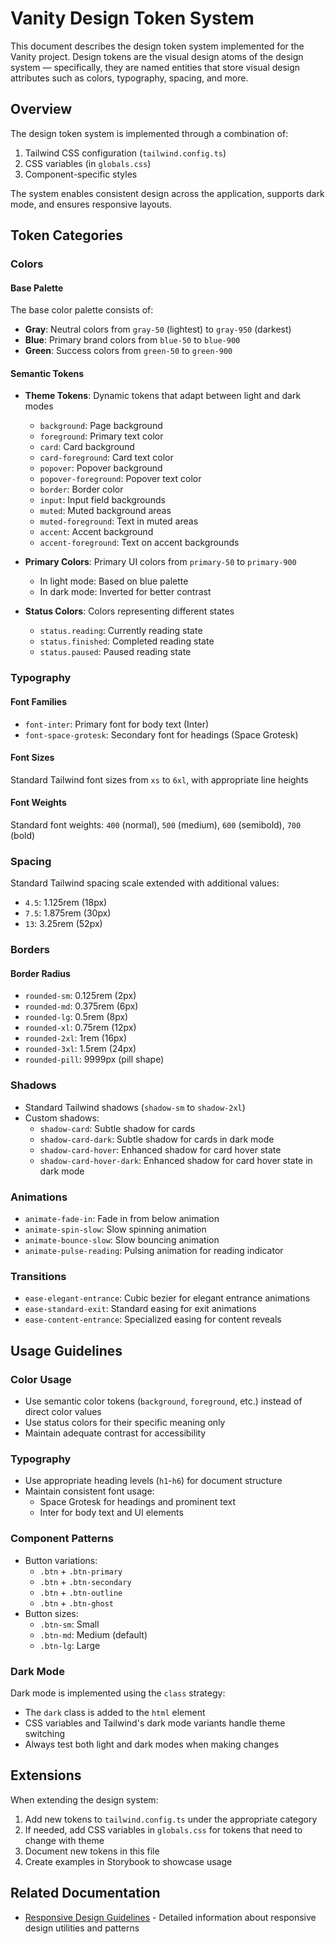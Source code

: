 # Vanity Design Token System

This document describes the design token system implemented for the Vanity project. Design tokens are the visual design atoms of the design system — specifically, they are named entities that store visual design attributes such as colors, typography, spacing, and more.

## Overview

The design token system is implemented through a combination of:

1. Tailwind CSS configuration (`tailwind.config.ts`)
2. CSS variables (in `globals.css`)
3. Component-specific styles

The system enables consistent design across the application, supports dark mode, and ensures responsive layouts.

## Token Categories

### Colors

#### Base Palette

The base color palette consists of:

- **Gray**: Neutral colors from `gray-50` (lightest) to `gray-950` (darkest)
- **Blue**: Primary brand colors from `blue-50` to `blue-900`
- **Green**: Success colors from `green-50` to `green-900`

#### Semantic Tokens

- **Theme Tokens**: Dynamic tokens that adapt between light and dark modes

  - `background`: Page background
  - `foreground`: Primary text color
  - `card`: Card background
  - `card-foreground`: Card text color
  - `popover`: Popover background
  - `popover-foreground`: Popover text color
  - `border`: Border color
  - `input`: Input field backgrounds
  - `muted`: Muted background areas
  - `muted-foreground`: Text in muted areas
  - `accent`: Accent background
  - `accent-foreground`: Text on accent backgrounds

- **Primary Colors**: Primary UI colors from `primary-50` to `primary-900`

  - In light mode: Based on blue palette
  - In dark mode: Inverted for better contrast

- **Status Colors**: Colors representing different states
  - `status.reading`: Currently reading state
  - `status.finished`: Completed reading state
  - `status.paused`: Paused reading state

### Typography

#### Font Families

- `font-inter`: Primary font for body text (Inter)
- `font-space-grotesk`: Secondary font for headings (Space Grotesk)

#### Font Sizes

Standard Tailwind font sizes from `xs` to `6xl`, with appropriate line heights

#### Font Weights

Standard font weights: `400` (normal), `500` (medium), `600` (semibold), `700` (bold)

### Spacing

Standard Tailwind spacing scale extended with additional values:

- `4.5`: 1.125rem (18px)
- `7.5`: 1.875rem (30px)
- `13`: 3.25rem (52px)

### Borders

#### Border Radius

- `rounded-sm`: 0.125rem (2px)
- `rounded-md`: 0.375rem (6px)
- `rounded-lg`: 0.5rem (8px)
- `rounded-xl`: 0.75rem (12px)
- `rounded-2xl`: 1rem (16px)
- `rounded-3xl`: 1.5rem (24px)
- `rounded-pill`: 9999px (pill shape)

### Shadows

- Standard Tailwind shadows (`shadow-sm` to `shadow-2xl`)
- Custom shadows:
  - `shadow-card`: Subtle shadow for cards
  - `shadow-card-dark`: Subtle shadow for cards in dark mode
  - `shadow-card-hover`: Enhanced shadow for card hover state
  - `shadow-card-hover-dark`: Enhanced shadow for card hover state in dark mode

### Animations

- `animate-fade-in`: Fade in from below animation
- `animate-spin-slow`: Slow spinning animation
- `animate-bounce-slow`: Slow bouncing animation
- `animate-pulse-reading`: Pulsing animation for reading indicator

### Transitions

- `ease-elegant-entrance`: Cubic bezier for elegant entrance animations
- `ease-standard-exit`: Standard easing for exit animations
- `ease-content-entrance`: Specialized easing for content reveals

## Usage Guidelines

### Color Usage

- Use semantic color tokens (`background`, `foreground`, etc.) instead of direct color values
- Use status colors for their specific meaning only
- Maintain adequate contrast for accessibility

### Typography

- Use appropriate heading levels (`h1`-`h6`) for document structure
- Maintain consistent font usage:
  - Space Grotesk for headings and prominent text
  - Inter for body text and UI elements

### Component Patterns

- Button variations:
  - `.btn` + `.btn-primary`
  - `.btn` + `.btn-secondary`
  - `.btn` + `.btn-outline`
  - `.btn` + `.btn-ghost`
- Button sizes:
  - `.btn-sm`: Small
  - `.btn-md`: Medium (default)
  - `.btn-lg`: Large

### Dark Mode

Dark mode is implemented using the `class` strategy:

- The `dark` class is added to the `html` element
- CSS variables and Tailwind's dark mode variants handle theme switching
- Always test both light and dark modes when making changes

## Extensions

When extending the design system:

1. Add new tokens to `tailwind.config.ts` under the appropriate category
2. If needed, add CSS variables in `globals.css` for tokens that need to change with theme
3. Document new tokens in this file
4. Create examples in Storybook to showcase usage

## Related Documentation

- [Responsive Design Guidelines](./RESPONSIVE_DESIGN.md) - Detailed information about responsive design utilities and patterns
